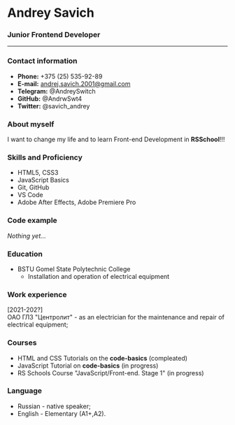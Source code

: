 # Andrey Savich

### Junior Frontend Developer

---

### Contact information

- **Phone:** +375 (25) 535-92-89 </br>
- **E-mail:** andrej.savich.2001@gmail.com </br>
- **Telegram:** @AndreySwitch </br>
- **GitHub:** @AndrwSwt4 </br>
- **Twitter:** @savich_andrey

### About myself

I want to change my life and to learn Front-end Development in **RSSchool**!!!

### Skills and Proficiency

- HTML5, CSS3
- JavaScript Basics
- Git, GitHub
- VS Code
- Adobe After Effects, Adobe Premiere Pro

### Code example

*Nothing yet...*

### Education

- BSTU Gomel State Polytechnic College 
  - Installation and operation of electrical equipment

### Work experience

[2021-202?] </br>
OAO ГЛЗ "Центролит" - as an electrician for the maintenance and repair of electrical equipment;

### Courses

- HTML and CSS Tutorials on the **code-basics** (compleated)
- JavaScript Tutorial on **code-basics** (in progress)
- RS Schools Course "JavaScript/Front-end. Stage 1" (in progress)

### Language

- Russian - native speaker;
- English - Elementary (A1+,A2).